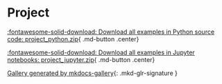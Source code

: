 <!-- docs_generated_scripts_project -->

# Project



<div class="mkd-glr-clear"></div>



<div id="download_links"></div>

[:fontawesome-solid-download: Download all examples in Python source code: project_python.zip](./project_python.zip){ .md-button .center}

[:fontawesome-solid-download: Download all examples in Jupyter notebooks: project_jupyter.zip](./project_jupyter.zip){ .md-button .center}


[Gallery generated by mkdocs-gallery](https://mkdocs-gallery.github.io){: .mkd-glr-signature }
